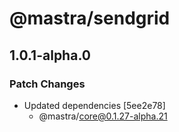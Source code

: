 # @mastra/sendgrid

## 1.0.1-alpha.0

### Patch Changes

- Updated dependencies [5ee2e78]
  - @mastra/core@0.1.27-alpha.21
